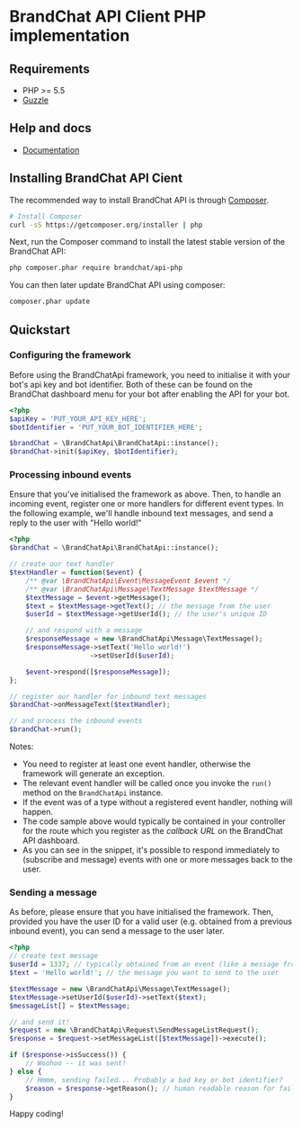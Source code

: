 BrandChat API Client PHP implementation
=======================================

## Requirements

* PHP >= 5.5
* [Guzzle](http://docs.guzzlephp.org/en/latest/)

## Help and docs

- [Documentation](https://github.com/brandchat/api-documentation)

## Installing BrandChat API Cient

The recommended way to install BrandChat API is through
[Composer](http://getcomposer.org).

```bash
# Install Composer
curl -sS https://getcomposer.org/installer | php
```

Next, run the Composer command to install the latest stable version of the BrandChat API:

```bash
php composer.phar require brandchat/api-php
```

You can then later update BrandChat API using composer:

```bash
composer.phar update
```

## Quickstart

### Configuring the framework

Before using the BrandChatApi framework, you need to initialise it with your bot's api key and bot identifier. Both of these can be found on the BrandChat dashboard menu for your bot after enabling the API for your bot.

```php
<?php
$apiKey = 'PUT_YOUR_API_KEY_HERE';
$botIdentifier = 'PUT_YOUR_BOT_IDENTIFIER_HERE';

$brandChat = \BrandChatApi\BrandChatApi::instance();
$brandChat->init($apiKey, $botIdentifier);
```

### Processing inbound events

Ensure that you've initialised the framework as above. Then, to handle an incoming event, register one or more handlers for different event types. In the following example, we'll handle inbound text messages, and send a reply to the user with "Hello world!" 

```php
<?php
$brandChat = \BrandChatApi\BrandChatApi::instance();

// create our text handler
$textHandler = function($event) {
    /** @var \BrandChatApi\Event\MessageEvent $event */
    /** @var \BrandChatApi\Message\TextMessage $textMessage */
    $textMessage = $event->getMessage();
    $text = $textMessage->getText(); // the message from the user
    $userId = $textMessage->getUserId(); // the user's unique ID

    // and respond with a message
    $responseMessage = new \BrandChatApi\Message\TextMessage();
    $responseMessage->setText('Hello world!')
                    ->setUserId($userId);

    $event->respond([$responseMessage]);
};

// register our handler for inbound text messages
$brandChat->onMessageText($textHandler);

// and process the inbound events
$brandChat->run();
```

Notes:

* You need to register at least one event handler, otherwise the framework will generate an exception.
* The relevant event handler will be called once you invoke the `run()` method on the `BrandChatApi` instance.
* If the event was of a type without a registered event handler, nothing will happen.
* The code sample above would typically be contained in your controller for the route which you register as the *callback URL* on the BrandChat API dashboard.
* As you can see in the snippet, it's possible to respond immediately to (subscribe and message) events with one or more messages back to the user.

### Sending a message

As before, please ensure that you have initialised the framework. Then, provided you have the user ID for a valid user (e.g. obtained from a previous inbound event), you can send a message to the user later.

```php
<?php
// create text message
$userId = 1337; // typically obtained from an event (like a message from a user)
$text = 'Hello world!'; // the message you want to send to the user

$textMessage = new \BrandChatApi\Message\TextMessage();
$textMessage->setUserId($userId)->setText($text);
$messageList[] = $textMessage;

// and send it!
$request = new \BrandChatApi\Request\SendMessageListRequest();
$response = $request->setMessageList([$textMessage])->execute();

if ($response->isSuccess()) {
    // Woohoo -- it was sent!
} else {
    // Hmmm, sending failed... Probably a bad key or bot identifier?
    $reason = $response->getReason(); // human readable reason for failure
}
```

Happy coding!
